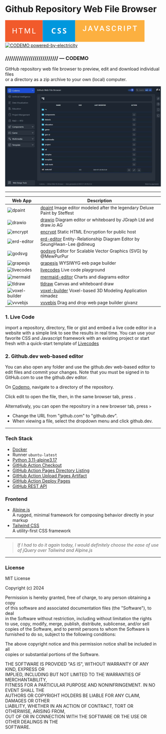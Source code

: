 # Github Repository Web File Browser


[![HTML CSS JS](html-css-javascript.svg)](https://github.com/gigamaster/codemo) [![CODEMO powered-by-electricity](http://ForTheBadge.com/images/badges/powered-by-electricity.svg)](https://github.com/gigamaster/codemo)  


### /////////////////////////// — CODEMO

GitHub repository web file browser to preview, edit and download individual files   
or a directory as a zip archive to your own (local) computer.


[![HCodemo Screenshot](codemo-screen.jpg)](https://gigamaster.github.io/codemo/)


  
--- 


| Web App                            | Description  |
|------------------------------------|--------------|
| ![dpaint]([dpaint-img])                | [dpaint][dpaint]  Image editor modeled after the legendary Deluxe Paint by Steffest  |
| ![drawio]([drawio-img])                | [drawio][drawio]  Diagram editor or whiteboard by JGraph Ltd and draw.io AG |
| ![encrypt]([encrypt-img])              | [encrypt][encrypt]  Static HTML Encryption for public host |
| ![erd-editor]([erd-editor-img])        | [erd-editor][erd-editor]  Entity-Relationship Diagram Editor by SeungHwan-Lee @dineug |
| ![godsvg]([godsvg-img])                | [godsvg][godsvg]  Editor for Scalable Vector Graphics (SVG) by @MewPurPur  |
| ![grapesjs]([grapesjs-img])            | [grapesjs][grapesjs]  WYSIWYG eeb page builder |
| ![livecodes]([livecodes-img])          | [livecodes][livecodes]  Live code playground |
| ![mermaid]([mermaid-img])              | [mermaid-editor][mermaid]  Charts and diagrams editor |
| ![tldraw]([tldraw-img])                | [tldraw][tldraw]  Canvas and whiteboard draw |
| ![voxel-builder]([voxel-builder-img])  | [voxel-builder][voxel-builder]  Voxel-based 3D Modeling Application  nimadez |
| ![vvvebjs]([vvvebjs-img])              | [vvvebjs][vvvebjs]  Drag and drop web page builder givanz|


### 1. Live Code

import a repository, directory, file or gist and embed a live code editor in a website with a simple link to see the results in real time. You can use your favorite CSS and Javascript framework with an existing project or start fresh with a quick-start template of [Livecodes](https://gigamaster.github.io/livecodes/)  

### 2. Github.dev web-based editor

You can also open any folder and use the github.dev web-based editor to edit files and commit your changes. Note that you must be signed in to GitHub.com to use the github.dev editor.

On [Codemo](https://gigamaster.github.io/codemo/), navigate to a directory of the repository.   

Click edit to open the file, then, in the same browser tab, press `.` 

Alternativaly, you can open the repository in a new browser tab, press `>`

- Change the URL from "github.com" to "github.dev".
- When viewing a file, select the  dropdown menu and click github.dev.

--- 

### Tech Stack

- [Docker](https://www.docker.com/) 
- Runner `ubuntu-latest` 
- [Python 3.11-alpine3.17](https://www.python.org/)  
- [GitHub Action Checkout](https://github.com/actions/checkout)
- [GitHub Action Pages Directory Listing](https://github.com/jayanta525/github-pages-directory-listing)
- [GitHub Action Upload Pages Artifact](https://github.com/actions/upload-pages-artifact)
- [GitHub Action Deploy Pages](https://github.com/actions/deploy-pages)
- [GitHub REST API](https://docs.github.com/en/rest?apiVersion=2022-11-28)

### Frontend 

- [Alpine.js](https://alpinejs.dev)   
  A rugged, minimal framework for composing behavior directly in your markup
- [Tailwind CSS](https://tailwindcss.com/)   
  A utility-first CSS framework
   
---


  > 
  > _If I had to do it again today, I would definitely choose the ease of use of jQuery over Tailwind and Alpine.js_
  >


--- 

### License

MIT License

Copyright (c) 2024

Permission is hereby granted, free of charge, to any person obtaining a copy   
of this software and associated documentation files (the "Software"), to deal   
in the Software without restriction, including without limitation the rights   
to use, copy, modify, merge, publish, distribute, sublicense, and/or sell   
copies of the Software, and to permit persons to whom the Software is   
furnished to do so, subject to the following conditions:   
   
The above copyright notice and this permission notice shall be included in all   
copies or substantial portions of the Software.   

THE SOFTWARE IS PROVIDED "AS IS", WITHOUT WARRANTY OF ANY KIND, EXPRESS OR   
IMPLIED, INCLUDING BUT NOT LIMITED TO THE WARRANTIES OF MERCHANTABILITY,   
FITNESS FOR A PARTICULAR PURPOSE AND NONINFRINGEMENT. IN NO EVENT SHALL THE   
AUTHORS OR COPYRIGHT HOLDERS BE LIABLE FOR ANY CLAIM, DAMAGES OR OTHER   
LIABILITY, WHETHER IN AN ACTION OF CONTRACT, TORT OR OTHERWISE, ARISING FROM,   
OUT OF OR IN CONNECTION WITH THE SOFTWARE OR THE USE OR OTHER DEALINGS IN THE   
SOFTWARE.   

[web]: https://gigamaster.github.io/codemo/web-app/
[dpaint-img]: https://gigamaster.github.io/codemo/web-app/dpaint.webp
[dpaint]: https://gigamaster.github.io/codemo/web-app/dpaint/
[drawio-img]: https://gigamaster.github.io/codemo/web-app/drawio.webp
[drawio]: https://gigamaster.github.io/codemo/web-app/drawio/
[encrypt-img]: https://gigamaster.github.io/codemo/web-app/encrypt.webp
[encrypt]: https://gigamaster.github.io/codemo/web-app/encrypt/
[erd-editor-img]: https://gigamaster.github.io/codemo/web-app/erd-editor.webp
[erd-editor]: https://gigamaster.github.io/codemo/web-app/erd-editor/
[godsvg-img]: https://gigamaster.github.io/codemo/web-app/godsvg.webp
[godsvg]: https://gigamaster.github.io/codemo/web-app/godsvg/
[grapesjs-img]: https://gigamaster.github.io/codemo/web-app/grapesjs.webp
[grapesjs]: https://gigamaster.github.io/codemo/web-app/grapesjs/
[livecodes-img]: https://gigamaster.github.io/codemo/web-app/livecodes.webp
[livecodes]: https://gigamaster.github.io/codemo/web-app/livecodes/
[mermaid-img]: https://gigamaster.github.io/codemo/web-app/mermaid-editor.webp
[mermaid]: https://gigamaster.github.io/codemo/web-app/mermaid-editor/
[tldraw-img]: https://gigamaster.github.io/codemo/web-app/tldraw.webp
[tldraw]: https://gigamaster.github.io/codemo/web-app/tldraw/
[voxel-builder-img]: https://gigamaster.github.io/codemo/web-app/voxel-builder.webp
[voxel-builder]: https://gigamaster.github.io/codemo/web-app/voxel-builder/
[vvvebjs-img]: https://gigamaster.github.io/codemo/web-app/vvvebjs.webp
[vvvebjs]: https://gigamaster.github.io/codemo/web-app/vvvebjs/
